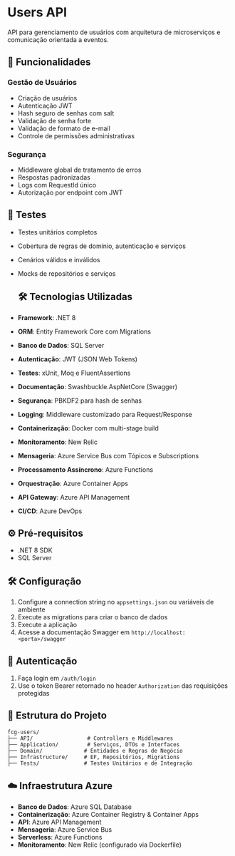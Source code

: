 # Users API

API para gerenciamento de usuários com arquitetura de microserviços e comunicação orientada a eventos.

## 🚀 Funcionalidades

### Gestão de Usuários
- Criação de usuários
- Autenticação JWT
- Hash seguro de senhas com salt
- Validação de senha forte
- Validação de formato de e-mail
- Controle de permissões administrativas

### Segurança
- Middleware global de tratamento de erros
- Respostas padronizadas
- Logs com RequestId único
- Autorização por endpoint com JWT

## 🧪 Testes

- Testes unitários completos
- Cobertura de regras de domínio, autenticação e serviços
- Cenários válidos e inválidos
- Mocks de repositórios e serviços

  ## 🛠 Tecnologias Utilizadas

- **Framework**: .NET 8
- **ORM**: Entity Framework Core com Migrations
- **Banco de Dados**: SQL Server
- **Autenticação**: JWT (JSON Web Tokens)
- **Testes**: xUnit, Moq e FluentAssertions
- **Documentação**: Swashbuckle.AspNetCore (Swagger)
- **Segurança**: PBKDF2 para hash de senhas
- **Logging**: Middleware customizado para Request/Response
- **Containerização**: Docker com multi-stage build
- **Monitoramento**: New Relic
- **Mensageria**: Azure Service Bus com Tópicos e Subscriptions
- **Processamento Assíncrono**: Azure Functions
- **Orquestração**: Azure Container Apps
- **API Gateway**: Azure API Management
- **CI/CD**: Azure DevOps

## ⚙️ Pré-requisitos

- .NET 8 SDK
- SQL Server

## 🛠️ Configuração

1. Configure a connection string no `appsettings.json` ou variáveis de ambiente
2. Execute as migrations para criar o banco de dados
3. Execute a aplicação
4. Acesse a documentação Swagger em `http://localhost:<porta>/swagger`

## 🔐 Autenticação

1. Faça login em `/auth/login`
2. Use o token Bearer retornado no header `Authorization` das requisições protegidas

## 📁 Estrutura do Projeto

```
fcg-users/
├── API/                 # Controllers e Middlewares
├── Application/         # Serviços, DTOs e Interfaces
├── Domain/             # Entidades e Regras de Negócio
├── Infrastructure/     # EF, Repositórios, Migrations
├── Tests/              # Testes Unitários e de Integração
```

## ☁️ Infraestrutura Azure

- **Banco de Dados**: Azure SQL Database
- **Containerização**: Azure Container Registry & Container Apps
- **API**: Azure API Management
- **Mensageria**: Azure Service Bus
- **Serverless**: Azure Functions
- **Monitoramento**: New Relic (configurado via Dockerfile)
